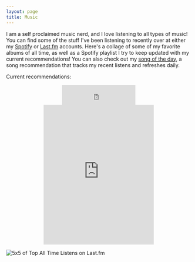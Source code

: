 ```yaml
---
layout: page
title: Music
---
```


I am a self proclaimed music nerd, and I love listening to all types of music! You can find some of the stuff I've been listening to recently over at either my [Spotify](https://open.spotify.com/user/1246063368) or [Last.fm](https://www.last.fm/user/jonathanthomas3) accounts. Here's a collage of some of my favorite albums of all time, as well as a Spotify playlist I try to keep updated with my current recommendations! You can also check out my [song of the day]({{site.url}}/songoftheday), a song recommendation that tracks my recent listens and refreshes daily.


Current recommendations:
<center> 
	<iframe src="https://embed.spotify.com/follow/1/?uri=spotify:user:1246063368&size=detail&theme=light" width="200" height="54" scrolling="no" frameborder="0" style="border:none; overflow:hidden;" allowtransparency="true"></iframe>
</center>	
<center>
	<iframe src="https://open.spotify.com/embed?uri=spotify:user:1246063368:playlist:4FPHzxa21voxAQeTiHGVuz&theme=white" width="300" height="380" frameborder="0" allowtransparency="true"></iframe>
</center>


![5x5 of Top All Time Listens on Last.fm](../public/img/collage.jpeg)
